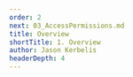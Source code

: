 ```yaml
---
order: 2
next: 03_AccessPermissions.md
title: Overview
shortTitle: 1. Overview
author: Jason Kerbelis
headerDepth: 4
---
```



<VidStack
  src="https://www.youtube.com/watch?v=iM-5R7NYKes&list=PLm1Nyfu8s-DeXpRg8B5bqnrLH7HXetzWn&index=2"
  poster="../../assets/training-videos/Overview.jpg"
/>



